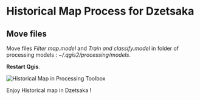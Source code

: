 # Historical Map Process for Dzetsaka

## Move files
Move files *Filter map.model* and *Train and classify.model* in folder of processing models : *~/.qgis2/processing/models*.

**Restart Qgis**.

![Historical Map in Processing Toolbox](https://raw.githubusercontent.com/lennepkade/dzetsaka/historicalmap/HistoricalMapProcess.png)

Enjoy Historical map in Dzetsaka !
